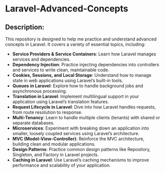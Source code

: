 # Laravel-Advanced-Concepts

## Description:

This repository is designed to help me practice and understand advanced concepts in Laravel. It covers a variety of essential topics, including:


- **Service Providers & Service Containers**: Learn how Laravel manages services and dependencies.
- **Dependency Injection**: Practice injecting dependencies into controllers and services to write clean, maintainable code.
- **Cookies, Sessions, and Local Storage**: Understand how to manage state in web applications using Laravel’s built-in tools.
- **Queues in Laravel**: Explore how to handle background jobs and asynchronous processing.
- **Translation in Laravel**: Implement multilingual support in your application using Laravel’s translation features.
- **Request Lifecycle in Laravel**: Dive into how Laravel handles requests, from route resolution to response.
- **Multi-Tenancy**: Learn to handle multiple clients (tenants) with shared or separate databases.
- **Microservices**: Experiment with breaking down an application into smaller, loosely coupled services using Laravel’s architecture.
- **MVC (Model-View-Controller)**: Reinforce the MVC architecture, building clean and modular applications.
- **Design Patterns**: Practice common design patterns like Repository, Singleton, and Factory in Laravel projects.
- **Caching in Laravel**: Use Laravel’s caching mechanisms to improve performance and scalability of your application.

